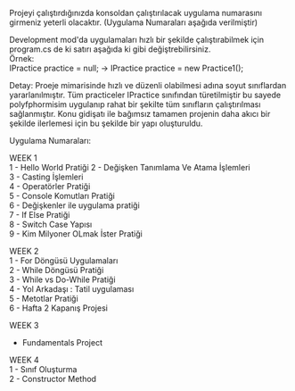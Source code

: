 Projeyi çalıştırdığınızda konsoldan çalıştırılacak uygulama numarasını girmeniz yeterli olacaktır. (Uygulama Numaraları aşağıda verilmiştir)  

Development mod'da uygulamaları hızlı bir şekilde çalıştırabilmek için program.cs de ki satırı aşağıda ki gibi değiştrebilirsiniz.  
Örnek:  
IPractice practice = null; -> IPractice practice = new Practice1();  

Detay: Proeje mimarisinde hızlı ve düzenli olabilmesi adına soyut sınıflardan yararlanılmıştır. Tüm practiceler IPractice sınıfından türetilmiştir bu sayede polyfphormisim uygulanıp rahat bir şekilte tüm sınıfların çalıştırılması sağlanmıştır. Konu gidişatı ile bağımsız tamamen projenin daha akıcı bir şekilde ilerlemesi için bu şekilde bir yapı oluşturuldu.

Uygulama Numaraları:

WEEK 1  
  1 - Hello World Pratiği
  2 - Değişken Tanımlama Ve Atama İşlemleri  
  3 - Casting İşlemleri  
  4 - Operatörler Pratiği  
  5 - Console Komutları Pratiği  
  6 - Değişkenler ile uygulama pratiği  
  7 - If Else Pratiği  
  8 - Switch Case Yapısı  
  9 - Kim Milyoner OLmak İster Pratiği  

WEEK 2  
  1 - For Döngüsü Uygulamaları  
  2 - While Döngüsü Pratiği  
  3 - While vs Do-While Pratiği  
  4 - Yol Arkadaşı : Tatil uygulaması  
  5 - Metotlar Pratiği  
  6 - Hafta 2 Kapanış Projesi  

WEEK 3
- Fundamentals Project

WEEK 4  
  1 - Sınıf Oluşturma  
  2 - Constructor Method    
